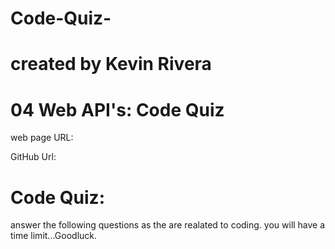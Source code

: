 # Code-Quiz-

# created by Kevin Rivera 

# 04 Web API's: Code Quiz 

web page URL: 

GitHub Url: 

# Code Quiz:
answer the following questions as the are realated to coding. you will have a time limit...Goodluck. 
